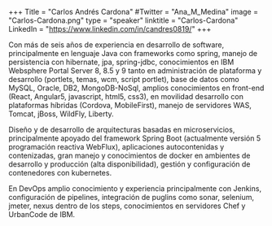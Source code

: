 +++
Title = "Carlos Andrés Cardona"
#Twitter = "Ana_M_Medina"
image = "Carlos-Cardona.png"
type = "speaker"
linktitle = "Carlos-Cardona"
LinkedIn = "https://www.linkedin.com/in/candres0819/"
+++

Con más de seis años de experiencia en desarrollo de software, principalmente en lenguaje Java con frameworks como spring, manejo de persistencia con hibernate, jpa, spring-jdbc, conocimientos en IBM Websphere Portal Server 8, 8.5 y 9 tanto en administración de plataforma y desarrollo (portlets, temas, wcm, script portlet), base de datos como MySQL, Oracle, DB2, MongoDB-NoSql, amplios conocimientos en front-end (React, Angular5, javascript, html5, css3), en movilidad desarrollo con plataformas híbridas (Cordova, MobileFirst), manejo de servidores WAS, Tomcat, jBoss, WildFly, Liberty.

Diseño y de desarrollo de arquitecturas basadas en microservicios, principalmente apoyado del framework Spring Boot (actualmente versión 5 programación reactiva WebFlux), aplicaciones autocontenidas y contenizadas, gran manejo y conocimientos de docker en ambientes de desarrollo y producción (alta disponibilidad), gestión y configuración de contenedores con kubernetes.

En DevOps amplio conocimiento y experiencia principalmente con Jenkins, configuración de pipelines, integración de puglins como sonar, selenium, jmeter, nexus dentro de los steps, conocimientos en servidores Chef y UrbanCode de IBM.